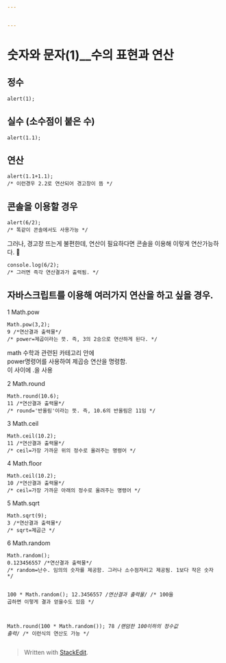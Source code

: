 ```yaml
---


---
```


<h1 id="숫자와-문자1__수의-표현과-연산">숫자와 문자(1)__수의 표현과 연산</h1>
<h2 id="정수">정수</h2>
<pre><code>alert(1);
</code></pre>
<h2 id="실수-소수점이-붙은-수">실수 (소수점이 붙은 수)</h2>
<pre><code>alert(1.1);
</code></pre>
<h2 id="연산">연산</h2>
<pre><code>alert(1.1+1.1);
/* 이런경우 2.2로 연산되어 경고창이 뜸 */
</code></pre>
<h2 id="콘솔을-이용할-경우">콘솔을 이용할 경우</h2>
<pre><code>alert(6/2);
/* 똑같이 콘솔에서도 사용가능 */
</code></pre>
<p>그러나, 경고창 뜨는게 불편한데, 연산이 필요하다면 콘솔을 이용해 이렇게 연산가능하다. 👏</p>
<pre><code>console.log(6/2);
/* 그러면 즉각 연산결과가 출력됨. */
</code></pre>
<h2 id="자바스크립트를-이용해-여러가지-연산을-하고-싶을-경우.">자바스크립트를 이용해 여러가지 연산을 하고 싶을 경우.</h2>
<p>1 Math.pow</p>
<pre><code>Math.pow(3,2);
9 /*연산결과 출력물*/
/* power=제곱이라는 뜻. 즉, 3의 2승으로 연산하게 된다. */
</code></pre>
<p>math 수학과 관련된 카테고리 안에<br>
power명령어를 사용하여 제곱승 연산을 명령함.<br>
이 사이에 .을 사용</p>
<p>2 Math.round</p>
<pre><code>Math.round(10.6);
11 /*연산결과 출력물*/
/* round='반올림'이라는 뜻. 즉, 10.6의 반올림은 11임 */
</code></pre>
<p>3 Math.ceil</p>
<pre><code>Math.ceil(10.2);
11 /*연산결과 출력물*/
/* ceil=가장 가까운 위의 정수로 올려주는 명령어 */
</code></pre>
<p>4 Math.floor</p>
<pre><code>Math.ceil(10.2);
10 /*연산결과 출력물*/
/* ceil=가장 가까운 아래의 정수로 올려주는 명령어 */
</code></pre>
<p>5 Math.sqrt</p>
<pre><code>Math.sqrt(9);
3 /*연산결과 출력물*/
/* sqrt=제곱근 */
</code></pre>
<p>6 Math.random</p>
<pre><code>Math.random();
0.123456557 /*연산결과 출력물*/
/* random=난수. 임의의 숫자를 제공함. 그러나 소수점자리고 제공됨. 1보다 작은 숫자  */

100 * Math.random();
12.3456557 /*연산결과 출력물*/
/* 100을 곱하면 이렇게 결과 얻을수도 있음 */

Math.round(100 * Math.random());
78 /*랜덤한 100이하의 정수값 출력*/
/* 이런식의 연산도 가능 */
</code></pre>
<blockquote>
<p>Written with <a href="https://stackedit.io/">StackEdit</a>.</p>
</blockquote>


